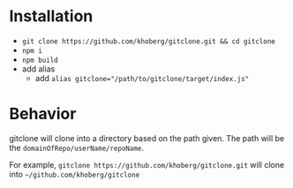 # Installation
- `git clone https://github.com/khoberg/gitclone.git && cd gitclone`
- `npm i`
- `npm build`
- add alias
  - add `alias gitclone="/path/to/gitclone/target/index.js"`

# Behavior
gitclone will clone into a directory based on the path given. The path will be the `domainOfRepo/userName/repoName`. 

For example, `gitclone https://github.com/khoberg/gitclone.git` will clone into `~/github.com/khoberg/gitclone`

